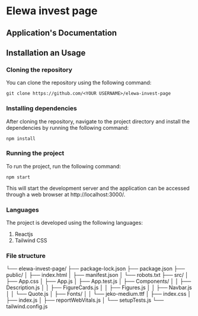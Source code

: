 # Elewa invest page

## Application's Documentation


## Installation an Usage

### Cloning the repository

You can clone the repository using the following command:

`git clone https://github.com/<YOUR USERNAME>/elewa-invest-page`

### Installing dependencies

After cloning the repository, navigate to the project directory and install the dependencies by running the following command:

`npm install`

### Running the project

To run the project, run the following command:

`npm start`

This will start the development server and the application can be accessed through a web browser at http://localhost:3000/.



### Languages
The project is developed using the following languages:
1. Reactjs
2. Tailwind CSS


### File structure

└── elewa-invest-page/
    ├── package-lock.json
    ├── package.json
    ├── public/
    │   ├── index.html
    │   ├── manifest.json
    │   └── robots.txt
    ├── src/
    │   ├── App.css
    │   ├── App.js
    │   ├── App.test.js
    │   ├── Components/
    │   │   ├── Description.js
    │   │   ├── FigureCards.js
    │   │   ├── Figures.js
    │   │   ├── Navbar.js
    │   │   └── Quote.js
    │   ├── Fonts/
    │   │   └── jeko-medium.ttf
    │   ├── index.css
    │   ├── index.js
    │   ├── reportWebVitals.js
    │   └── setupTests.js
    └── tailwind.config.js

